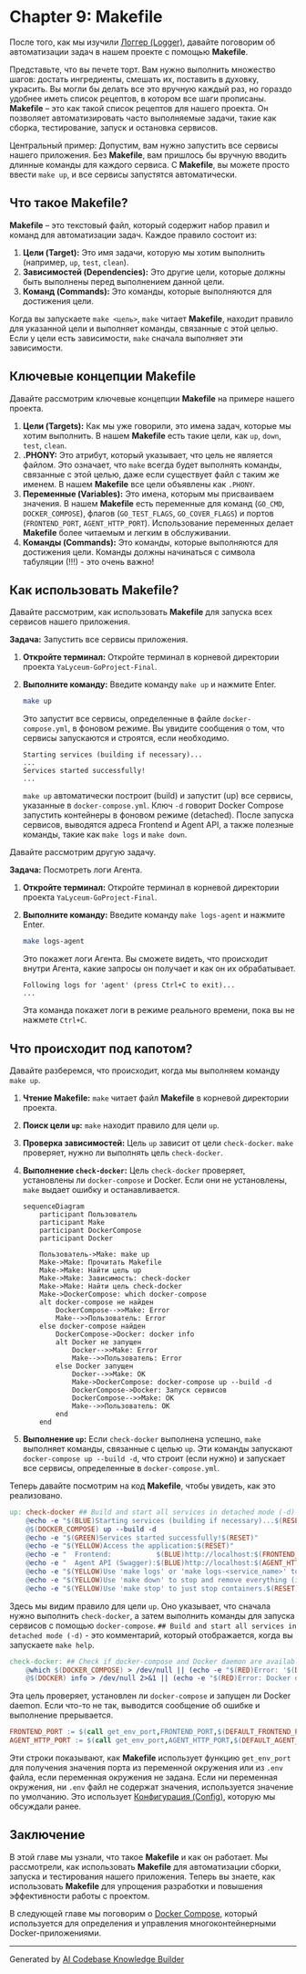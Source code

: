 # Chapter 9: Makefile

После того, как мы изучили [Логгер (Logger)](08_логгер__logger_.md), давайте поговорим об автоматизации задач в нашем проекте с помощью **Makefile**.

Представьте, что вы печете торт. Вам нужно выполнить множество шагов: достать ингредиенты, смешать их, поставить в духовку, украсить. Вы могли бы делать все это вручную каждый раз, но гораздо удобнее иметь список рецептов, в котором все шаги прописаны. **Makefile** – это как такой список рецептов для нашего проекта. Он позволяет автоматизировать часто выполняемые задачи, такие как сборка, тестирование, запуск и остановка сервисов.

Центральный пример: Допустим, вам нужно запустить все сервисы нашего приложения. Без **Makefile**, вам пришлось бы вручную вводить длинные команды для каждого сервиса. С **Makefile**, вы можете просто ввести `make up`, и все сервисы запустятся автоматически.

## Что такое Makefile?

**Makefile** – это текстовый файл, который содержит набор правил и команд для автоматизации задач. Каждое правило состоит из:

1.  **Цели (Target):** Это имя задачи, которую мы хотим выполнить (например, `up`, `test`, `clean`).
2.  **Зависимостей (Dependencies):** Это другие цели, которые должны быть выполнены перед выполнением данной цели.
3.  **Команд (Commands):** Это команды, которые выполняются для достижения цели.

Когда вы запускаете `make <цель>`, `make` читает **Makefile**, находит правило для указанной цели и выполняет команды, связанные с этой целью. Если у цели есть зависимости, `make` сначала выполняет эти зависимости.

## Ключевые концепции Makefile

Давайте рассмотрим ключевые концепции **Makefile** на примере нашего проекта.

1.  **Цели (Targets):** Как мы уже говорили, это имена задач, которые мы хотим выполнить. В нашем **Makefile** есть такие цели, как `up`, `down`, `test`, `clean`.
2.  **.PHONY:** Это атрибут, который указывает, что цель не является файлом. Это означает, что `make` всегда будет выполнять команды, связанные с этой целью, даже если существует файл с таким же именем. В нашем **Makefile** все цели объявлены как `.PHONY`.
3.  **Переменные (Variables):** Это имена, которым мы присваиваем значения. В нашем **Makefile** есть переменные для команд (`GO_CMD`, `DOCKER_COMPOSE`), флагов (`GO_TEST_FLAGS`, `GO_COVER_FLAGS`) и портов (`FRONTEND_PORT`, `AGENT_HTTP_PORT`). Использование переменных делает **Makefile** более читаемым и легким в обслуживании.
4.  **Команды (Commands):** Это команды, которые выполняются для достижения цели. Команды должны начинаться с символа табуляции (!!!) - это очень важно!

## Как использовать Makefile?

Давайте рассмотрим, как использовать **Makefile** для запуска всех сервисов нашего приложения.

**Задача:** Запустить все сервисы приложения.

1.  **Откройте терминал:** Откройте терминал в корневой директории проекта `YaLyceum-GoProject-Final`.
2.  **Выполните команду:** Введите команду `make up` и нажмите Enter.

    ```bash
    make up
    ```

    Это запустит все сервисы, определенные в файле `docker-compose.yml`, в фоновом режиме. Вы увидите сообщения о том, что сервисы запускаются и строятся, если необходимо.
    ```
    Starting services (building if necessary)...
    ...
    Services started successfully!
    ...
    ```

    `make up` автоматически построит (build) и запустит (up) все сервисы, указанные в `docker-compose.yml`. Ключ `-d` говорит Docker Compose запустить контейнеры в фоновом режиме (detached). После запуска сервисов, выводятся адреса Frontend и Agent API, а также полезные команды, такие как `make logs` и `make down`.

Давайте рассмотрим другую задачу.

**Задача:** Посмотреть логи Агента.

1.  **Откройте терминал:** Откройте терминал в корневой директории проекта `YaLyceum-GoProject-Final`.
2.  **Выполните команду:** Введите команду `make logs-agent` и нажмите Enter.

    ```bash
    make logs-agent
    ```

    Это покажет логи Агента. Вы сможете видеть, что происходит внутри Агента, какие запросы он получает и как он их обрабатывает.

    ```
    Following logs for 'agent' (press Ctrl+C to exit)...
    ...
    ```
    Эта команда покажет логи в режиме реального времени, пока вы не нажмете `Ctrl+C`.

## Что происходит под капотом?

Давайте разберемся, что происходит, когда мы выполняем команду `make up`.

1.  **Чтение Makefile:** `make` читает файл **Makefile** в корневой директории проекта.
2.  **Поиск цели `up`:** `make` находит правило для цели `up`.
3.  **Проверка зависимостей:** Цель `up` зависит от цели `check-docker`. `make` проверяет, нужно ли выполнять цель `check-docker`.
4.  **Выполнение `check-docker`:** Цель `check-docker` проверяет, установлены ли `docker-compose` и Docker. Если они не установлены, `make` выдает ошибку и останавливается.

    ```mermaid
    sequenceDiagram
        participant Пользователь
        participant Make
        participant DockerCompose
        participant Docker

        Пользователь->Make: make up
        Make->Make: Прочитать Makefile
        Make->Make: Найти цель up
        Make->Make: Зависимость: check-docker
        Make->Make: Найти цель check-docker
        Make->DockerCompose: which docker-compose
        alt docker-compose не найден
            DockerCompose-->>Make: Error
            Make-->>Пользователь: Error
        else docker-compose найден
            DockerCompose->Docker: docker info
            alt Docker не запущен
                Docker-->>Make: Error
                Make-->>Пользователь: Error
            else Docker запущен
                Docker-->>Make: OK
                Make->DockerCompose: docker-compose up --build -d
                DockerCompose->Docker: Запуск сервисов
                DockerCompose-->>Make: OK
                Make-->>Пользователь: OK
            end
        end
    ```

5.  **Выполнение `up`:** Если `check-docker` выполнена успешно, `make` выполняет команды, связанные с целью `up`. Эти команды запускают `docker-compose up --build -d`, что строит (если нужно) и запускает все сервисы, определенные в `docker-compose.yml`.

Теперь давайте посмотрим на код **Makefile**, чтобы увидеть, как это реализовано.

```makefile
up: check-docker ## Build and start all services in detached mode (-d)
	@echo -e "$(BLUE)Starting services (building if necessary)...$(RESET)"
	@$(DOCKER_COMPOSE) up --build -d
	@echo -e "$(GREEN)Services started successfully!$(RESET)"
	@echo -e "$(YELLOW)Access the application:$(RESET)"
	@echo -e "  Frontend:           $(BLUE)http://localhost:$(FRONTEND_PORT)$(RESET)"
	@echo -e "  Agent API (Swagger):$(BLUE)http://localhost:$(AGENT_HTTP_PORT)/swagger/$(RESET)"
	@echo -e "$(YELLOW)Use 'make logs' or 'make logs-<service_name>' to view logs.$(RESET)"
	@echo -e "$(YELLOW)Use 'make down' to stop and remove everything (incl. data).$(RESET)"
	@echo -e "$(YELLOW)Use 'make stop' to just stop containers.$(RESET)"
```

Здесь мы видим правило для цели `up`. Оно указывает, что сначала нужно выполнить `check-docker`, а затем выполнить команды для запуска сервисов с помощью `docker-compose`.  `## Build and start all services in detached mode (-d)` - это комментарий, который отображается, когда вы запускаете `make help`.

```makefile
check-docker: ## Check if docker-compose and Docker daemon are available
	@which $(DOCKER_COMPOSE) > /dev/null || (echo -e "$(RED)Error: '$(DOCKER_COMPOSE)' not found! Please install Docker Compose.$(RESET)" && exit 1)
	@$(DOCKER) info > /dev/null 2>&1 || (echo -e "$(RED)Error: Docker daemon not running or unavailable! Please start Docker.$(RESET)" && exit 1)
```

Эта цель проверяет, установлен ли `docker-compose` и запущен ли Docker daemon. Если что-то не так, выводится сообщение об ошибке и выполнение прерывается.

```makefile
FRONTEND_PORT := $(call get_env_port,FRONTEND_PORT,$(DEFAULT_FRONTEND_PORT))
AGENT_HTTP_PORT := $(call get_env_port,AGENT_HTTP_PORT,$(DEFAULT_AGENT_HTTP_PORT))
```

Эти строки показывают, как **Makefile** использует функцию `get_env_port` для получения значения порта из переменной окружения или из `.env` файла, если переменная окружения не задана. Если ни переменная окружения, ни `.env` файл не содержат значения, используется значение по умолчанию.  Это использует [Конфигурация (Config)](01_конфигурация__config_.md), которую мы обсуждали ранее.

## Заключение

В этой главе мы узнали, что такое **Makefile** и как он работает. Мы рассмотрели, как использовать **Makefile** для автоматизации сборки, запуска и тестирования нашего приложения. Теперь вы знаете, как использовать **Makefile** для упрощения разработки и повышения эффективности работы с проектом.

В следующей главе мы поговорим о [Docker Compose](10_docker_compose.md), который используется для определения и управления многоконтейнерными Docker-приложениями.

---

Generated by [AI Codebase Knowledge Builder](https://github.com/The-Pocket/Tutorial-Codebase-Knowledge)